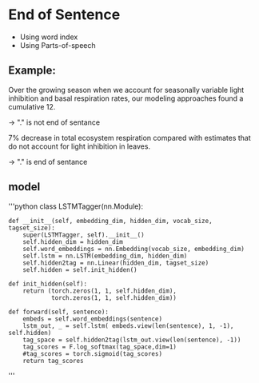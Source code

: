 # End of Sentence
* Using word index
* Using Parts-of-speech

## Example:

Over the growing season when we account for seasonally variable light inhibition and basal respiration rates, our modeling approaches found a cumulative 12.

-> "." is not end of sentance

7% decrease in total ecosystem respiration compared with estimates that do not account for light inhibition in leaves.

-> "." is end of sentance

## model

'''python
class LSTMTagger(nn.Module):

    def __init__(self, embedding_dim, hidden_dim, vocab_size, tagset_size):
        super(LSTMTagger, self).__init__()
        self.hidden_dim = hidden_dim
        self.word_embeddings = nn.Embedding(vocab_size, embedding_dim)
        self.lstm = nn.LSTM(embedding_dim, hidden_dim)
        self.hidden2tag = nn.Linear(hidden_dim, tagset_size)
        self.hidden = self.init_hidden()

    def init_hidden(self):
        return (torch.zeros(1, 1, self.hidden_dim),
                torch.zeros(1, 1, self.hidden_dim))

    def forward(self, sentence):
        embeds = self.word_embeddings(sentence)
        lstm_out, _ = self.lstm( embeds.view(len(sentence), 1, -1), self.hidden)
        tag_space = self.hidden2tag(lstm_out.view(len(sentence), -1))
        tag_scores = F.log_softmax(tag_space,dim=1)
        #tag_scores = torch.sigmoid(tag_scores)
        return tag_scores
'''
